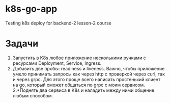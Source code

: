 # k8s-go-app
Testing k8s deploy for backend-2 lesson-2 course

# Задачи
1. Запустить в K8s любое приложение несколькими ручками с ресурсами Deployment, Service, Ingress. 
2. Добавить две пробы: readiness и liveness. Важно, чтобы приложение умело принимать запросы как через http с проверкой через curl, так и через grpc. Для этого проще всего написать простенький клиент на go, который сможет общаться по grpc с моим сервисом.
2.*Поднять два сервиса в K8s и наладить между ними общение любым способом.
